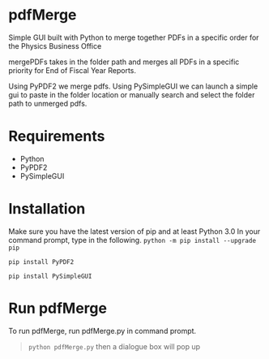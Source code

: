 # pdfMerge

Simple GUI built with Python to merge together PDFs in a specific order for the Physics Business Office

mergePDFs takes in the folder path and merges all PDFs in a specific priority for End of Fiscal Year Reports.

Using PyPDF2 we merge pdfs.
Using PySimpleGUI we can launch a simple gui to paste in the folder location or manually search and select the folder path to unmerged pdfs.

# Requirements

- Python
- PyPDF2
- PySimpleGUI

# Installation

Make sure you have the latest version of pip and at least Python 3.0
In your command prompt, type in the following.
`python -m pip install --upgrade pip`

`pip install PyPDF2`

`pip install PySimpleGUI`

# Run pdfMerge

To run pdfMerge, run pdfMerge.py in command prompt.
> `python pdfMerge.py`
then a dialogue box will pop up 
